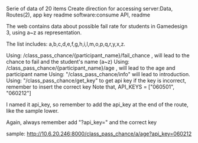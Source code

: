 Serie of data of 20 items
Create direction for accessing server:Data, Routes(2), app key
readme
software:consume API, readme

The web contains data about possible fail rate for students in Gamedesign 3, using a~z as representation.

The list includes: a,b,c,d,e,f,g,h,i,l,m,o,p,q,r,y,x,z.

   

Using: /class_pass_chance/{participant_name}/fail_chance , will lead to the chance to fail and the student's name (a~z)
Using: /class_pass_chance/{participant_name}/age , will lead to the age and participant name
Using: "/class_pass_chance/info" will lead to introduction.
Using: "/class_pass_chance/get_key" to get api key
if the key is incorrect, remember to insert the correct key
Note that, API_KEYS = ["060501", "060212"]

I named it api_key, so remember to add the api_key at the end of the route, like the sample lower.

Again, always remember add "?api_key=" and the correct key

sample: http://10.6.20.246:8000/class_pass_chance/a/age?api_key=060212
